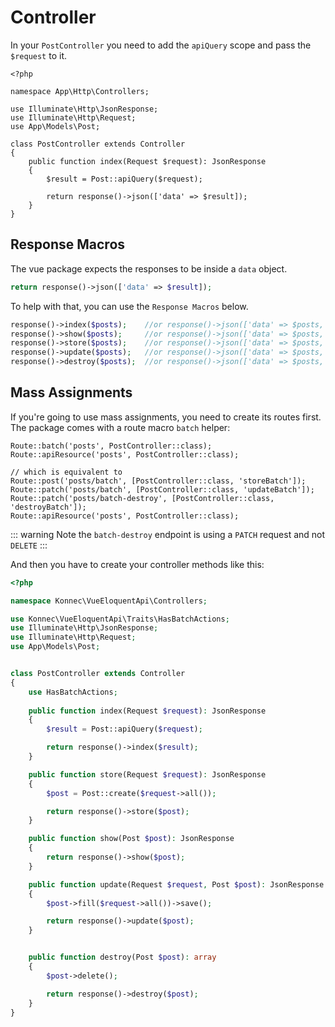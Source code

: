 # Controller

In your `PostController` you need to add the `apiQuery` scope and pass the `$request` to it.

```php{13}
<?php

namespace App\Http\Controllers;

use Illuminate\Http\JsonResponse;
use Illuminate\Http\Request;
use App\Models\Post;

class PostController extends Controller
{
    public function index(Request $request): JsonResponse
    {
        $result = Post::apiQuery($request);

        return response()->json(['data' => $result]);
    }   
}
```

## Response Macros
The vue package expects the responses to be inside a `data` object. 
```php
return response()->json(['data' => $result]);
```
To help with that, you can
use the `Response Macros` below.
```php
response()->index($posts);    //or response()->json(['data' => $posts, 200);
response()->show($posts);     //or response()->json(['data' => $posts, 200);
response()->store($posts);    //or response()->json(['data' => $posts, 201);
response()->update($posts);   //or response()->json(['data' => $posts, 200);
response()->destroy($posts);  //or response()->json(['data' => $posts, 200);

```

## Mass Assignments

If you're going to use mass assignments, you need to create its routes first. The package
comes with a route macro `batch` helper:

```php{1,5-7}
Route::batch('posts', PostController::class);
Route::apiResource('posts', PostController::class);

// which is equivalent to
Route::post('posts/batch', [PostController::class, 'storeBatch']);
Route::patch('posts/batch', [PostController::class, 'updateBatch']);
Route::patch('posts/batch-destroy', [PostController::class, 'destroyBatch']);
Route::apiResource('posts', PostController::class);
```

::: warning
Note the `batch-destroy` endpoint is using a `PATCH` request and not `DELETE`
:::

And then you have to create your controller methods like this:

```php {5,13,19,26,31,38,46}
<?php

namespace Konnec\VueEloquentApi\Controllers;

use Konnec\VueEloquentApi\Traits\HasBatchActions;
use Illuminate\Http\JsonResponse;
use Illuminate\Http\Request;
use App\Models\Post;


class PostController extends Controller
{
    use HasBatchActions;
    
    public function index(Request $request): JsonResponse
    {
        $result = Post::apiQuery($request);

        return response()->index($result);
    }

    public function store(Request $request): JsonResponse
    {
        $post = Post::create($request->all());

        return response()->store($post);
    }

    public function show(Post $post): JsonResponse
    {
        return response()->show($post);
    }

    public function update(Request $request, Post $post): JsonResponse
    {
        $post->fill($request->all())->save();

        return response()->update($post);
    }


    public function destroy(Post $post): array
    {
        $post->delete();

        return response()->destroy($post);
    }
}
```
